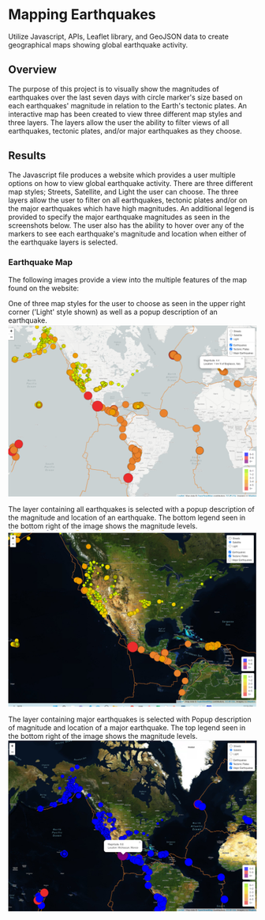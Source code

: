 # Mapping Earthquakes

Utilize Javascript, APIs, Leaflet library, and GeoJSON data to create geographical maps showing global earthquake activity.

## Overview
The purpose of this project is to visually show the magnitudes of earthquakes over the last seven days with circle marker's size based on each earthquakes' magnitude in relation to the Earth's tectonic plates.  An interactive map has been created to view three different map styles and three layers.  The layers allow the user the ability to filter views of all earthquakes, tectonic plates, and/or major earthquakes as they choose.

## Results
The Javascript file produces a website which provides a user multiple options on how to view global earthquake activity.  There are three different map styles; Streets, Satellite, and Light the user can choose. The three layers allow the user to filter on all earthquakes, tectonic plates and/or on the major earthquakes which have high magnitudes.  An additional legend is provided to specify the major earthquake magnitudes as seen in the screenshots below.    The user also has the ability to hover over any of the markers to see each earthquake's magnitude and location when either of the earthquake layers is selected.

### Earthquake Map 

The following images provide a view into the multiple features of the map found on the website:

One of three map styles for the user to choose as seen in the upper right corner ('Light' style shown) as well as a popup description of an earthquake. 
![Eathquakes_PopUp.png](https://github.com/dschul01/Mapping_Earthquakes/blob/main/Earthquakes_Challenge/Images/Eathquakes_PopUp.png)


The layer containing all earthquakes is selected with a popup description of the magnitude and location of an earthquake.  The bottom legend seen in the bottom right of the image shows the magnitude levels.
![Earthquakes_Layer.png](https://github.com/dschul01/Mapping_Earthquakes/blob/main/Earthquakes_Challenge/Images/Earthquakes_Layer.png)

The layer containing major earthquakes is selected with Popup description of magnitude and location of a major earthquake.  The top legend seen in the bottom right of the image shows the magnitude levels.
![Major_Eathquakes_PopUp.png](https://github.com/dschul01/Mapping_Earthquakes/blob/main/Earthquakes_Challenge/Images/Major_Eathquakes_PopUp.png)

